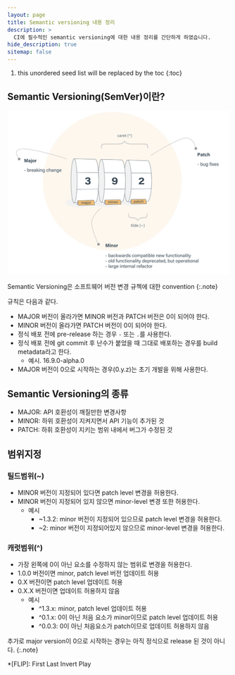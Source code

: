 ```yaml
---
layout: page
title: Semantic versioning 내용 정리
description: >
  CI에 필수적인 semantic versioning에 대한 내용 정리를 간단하게 하였습니다.
hide_description: true
sitemap: false
---
```


1. this unordered seed list will be replaced by the toc
{:toc}


## Semantic Versioning(SemVer)이란?

![Semantic Versioning](/assets/img/docs/semver/semantic_versioning.png)

Semantic Versioning은 소프트웨어 버전 변경 규첵에 대한 convention
{:.note}

규칙은 다음과 같다.

- MAJOR 버전이 올라가면 MINOR 버전과 PATCH 버전은 0이 되어야 한다.
- MINOR 버전이 올라가면 PATCH 버전이 0이 되어야 한다.
- 정식 배포 전에 pre-release 하는 경우 `-` 또는 `.`를 사용한다.
- 정식 배포 전에 git commit 후 난수가 붙었을 때 그대로 배포하는 경우를 build metadata라고 한다.
  - 예시. 16.9.0-alpha.0
- MAJOR 버전이 0으로 시작하는 경우(0.y.z)는 초기 개발을 위해 사용한다.

## Semantic Versioning의 종류

- MAJOR: API 호환성이 깨질만한 변경사항
- MINOR: 하위 호환성이 지켜지면서 API 기능이 추가된 것
- PATCH: 하휘 호환성이 지키는 범위 내에서 버그가 수정된 것


## 범위지정

### 틸드범위(~)

- MINOR 버전이 지정되어 있다면 patch level 변경을 허용한다.
- MINOR 버전이 지정되어 있지 않으면 minor-level 변경 또한 허용한다.
    - 예시
        - ~1.3.2: minor 버전이 지정되어 있으므로 patch level 변경을 허용한다.
        - ~2: minor 버전이 지정되어있지 않으므로 minor-level 변경을 허용한다. 

### 캐럿범위(^)

- 가장 왼쪽에 0이 아닌 요소를 수정하지 않는 범위로 변경을 허용한다.
- 1.0.0 버전이면 minor, patch level 버전 업데이트 허용
- 0.X 버전이면 patch level 업데이트 허용
- 0.X.X 버전이면 업데이트 허용하지 않음
  - 예시
      - ^1.3.x: minor, patch level 업데이트 허용
      - ^0.1.x: 0이 아닌 처음 요소가 minor이므로 patch level 업데이트 허용
      - ^0.0.3: 0이 아닌 처음요소가 patch이므로 업데이트 허용하지 않음


추가로 major version이 0으로 시작하는 경우는 아직 정식으로 release 된 것이 아니다.
{:.note}


*[FLIP]: First Last Invert Play